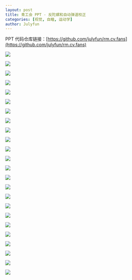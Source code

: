```yaml
---
layout: post
title: 青工会 PPT - 反陀螺和自动弹道校正
categories: [视觉, 自瞄, 运动学]
author: Julyfun
---
```


PPT 代码仓库链接：[https://github.com/julyfun/rm.cv.fans](https://github.com/julyfun/rm.cv.fans)

![](/assets/2023-08-17-antitop/Slide1.jpg)

![](/assets/2023-08-17-antitop/Slide2.jpg)

![](/assets/2023-08-17-antitop/Slide3.jpg)

![](/assets/2023-08-17-antitop/Slide4.jpg)

![](/assets/2023-08-17-antitop/Slide5.jpg)

![](/assets/2023-08-17-antitop/Slide6.jpg)

![](/assets/2023-08-17-antitop/Slide7.jpg)

![](/assets/2023-08-17-antitop/Slide8.jpg)

![](/assets/2023-08-17-antitop/Slide10.jpg)

![](/assets/2023-08-17-antitop/Slide11.jpg)

![](/assets/2023-08-17-antitop/Slide12.jpg)

![](/assets/2023-08-17-antitop/Slide13.jpg)

![](/assets/2023-08-17-antitop/Slide14.jpg)

![](/assets/2023-08-17-antitop/Slide15.jpg)

![](/assets/2023-08-17-antitop/Slide16.jpg)

![](/assets/2023-08-17-antitop/Slide17.jpg)

![](/assets/2023-08-17-antitop/Slide18.jpg)

![](/assets/2023-08-17-antitop/Slide19.jpg)

![](/assets/2023-08-17-antitop/Slide20.jpg)

![](/assets/2023-08-17-antitop/Slide21.jpg)

![](/assets/2023-08-17-antitop/Slide22.jpg)

![](/assets/2023-08-17-antitop/Slide23.jpg)

![](/assets/2023-08-17-antitop/Slide24.jpg)

![](/assets/2023-08-17-antitop/Slide25.jpg)
   
